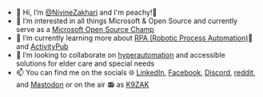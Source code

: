 - 👋 Hi, I’m [@NivineZakhari](https://github.com/NivineZakhari) and I'm peachy!🍑
- 👀 I’m interested in all things Microsoft & Open Source and currently serve as a [Microsoft Open Source Champ](https://cloudblogs.microsoft.com/opensource/2022/01/06/microsofts-ospo-year-in-reviewwhat-weve-learned/)
- 🌱 I’m currently learning more about [RPA (Robotic Process Automation)](https://powerautomate.microsoft.com/en-us/robotic-process-automation/)🤖 and [ActivityPub](https://github.com/w3c/activitypub)
- 💞️ I’m looking to collaborate on [hyperautomation](https://info.microsoft.com/ww-Landing-Unlocking-Hyperautomation-with-RPA-DPA-and-AI.html) and accessible solutions for elder care and special needs
- 📫 You can find me on the socials 🌐 [LinkedIn](https://www.linkedin.com/in/nivinekzakhari/), [Facebook](https://www.facebook.com/nivine.zakhari), [Discord](http://discordapp.com/users/582588342248538114), [reddit](https://www.reddit.com/user/NivineZakhari), and [Mastodon](https://universeodon.com/@NivineKZakhari) or on the air 📻 as [K9ZAK](https://www.qrz.com/db/K9ZAK)

<!---
NivineZakhari/NivineZakhari is a ✨ special ✨ repository because its `README.md` (this file) appears on your GitHub profile.
You can click the Preview link to take a look at your changes.

[![trophy](https://github-profile-trophy.vercel.app/?username=NivineZakhari)](https://github.com/NivineZakhari)
--->

